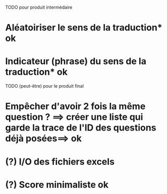 
TODO pour produit intermédaire

# Aléatoiriser le sens de la traduction* ok

# Indicateur (phrase) du sens de la traduction* ok 


TODO (peut-être) pour le produit final

# Empêcher d'avoir 2 fois la même question ? ==> créer une liste qui garde la trace de l'ID des questions déjà posées==> ok

# (?) I/O des fichiers excels
# (?) Score minimaliste ok

